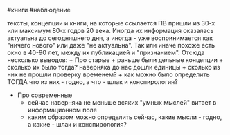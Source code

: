   #книги #наблюдение
  
  тексты, концепции и книги, на которые ссылается ПВ пришли из 30-х или максимум 80-х годов 20 века. Иногда их информация оказалась актуальна до сегодняшнего дня, а иногда - уже воспринимается как "ничего нового" или даже "не актуальна". Так или иначе похоже есть окно в 40-90 лет, между их публикацией и "признанием".
  Отсюда несколько выводов:
    + Про старые
      + раньше были дельные концепции
      + сколько их было тогда? наверняка до нас дошли единицы
      + сколько из них не прошли проверку временем?
      + как можно было определить ТОГДА что из них - годно, а что - шлак и конспирология?
  + Про современные
    + сейчас наверняка не меньше всяких "умных мыслей" витает в информационном поле
    + каким образом можно определить сейчас, какие мысли - годно, а какие - шлак и конспирология?